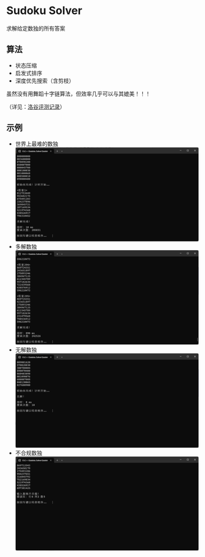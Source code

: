 # Sudoku Solver
 求解给定数独的所有答案

## 算法
- 状态压缩
- 启发式排序
- 深度优先搜索（含剪枝）

虽然没有用舞蹈十字链算法，但效率几乎可以与其媲美！！！

（详见：[洛谷评测记录](https://www.luogu.com.cn/record/158037918)）

## 示例
- 世界上最难的数独
![世界上最难的数独](./assets/sample1.png)
- 多解数独
![多解数独](./assets/sample2.png)
- 无解数独
![无解数独](./assets/sample3.png)
- 不合规数独
![不合规数独](./assets/sample4.png)
